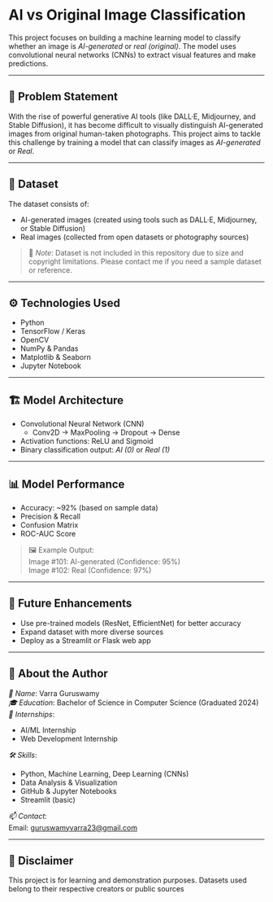 # AI vs Original Image Classification

This project focuses on building a machine learning model to classify whether an image is *AI-generated* or *real (original)*. The model uses convolutional neural networks (CNNs) to extract visual features and make predictions.

---

## 🧠 Problem Statement

With the rise of powerful generative AI tools (like DALL·E, Midjourney, and Stable Diffusion), it has become difficult to visually distinguish AI-generated images from original human-taken photographs. This project aims to tackle this challenge by training a model that can classify images as *AI-generated* or *Real*.

---

## 📁 Dataset

The dataset consists of:
- AI-generated images (created using tools such as DALL·E, Midjourney, or Stable Diffusion)
- Real images (collected from open datasets or photography sources)

> 📌 *Note*: Dataset is not included in this repository due to size and copyright limitations. Please contact me if you need a sample dataset or reference.

---

## ⚙️ Technologies Used

- Python
- TensorFlow / Keras
- OpenCV
- NumPy & Pandas
- Matplotlib & Seaborn
- Jupyter Notebook

---

## 🏗️ Model Architecture

- Convolutional Neural Network (CNN)
  - Conv2D → MaxPooling → Dropout → Dense
- Activation functions: ReLU and Sigmoid
- Binary classification output: *AI (0)* or *Real (1)*

---

## 📊 Model Performance

- Accuracy: ~92% (based on sample data)
- Precision & Recall
- Confusion Matrix
- ROC-AUC Score

> 🖼️ Example Output:  
> Image #101: AI-generated (Confidence: 95%)  
> Image #102: Real (Confidence: 97%)

---

## 🚀 Future Enhancements

- Use pre-trained models (ResNet, EfficientNet) for better accuracy
- Expand dataset with more diverse sources
- Deploy as a Streamlit or Flask web app

---

## 🙋 About the Author

*👤 Name*: Varra Guruswamy  
*🎓 Education*: Bachelor of Science in Computer Science (Graduated 2024)  
*💼 Internships*:  
- AI/ML Internship  
- Web Development Internship  

*🛠️ Skills*:
- Python, Machine Learning, Deep Learning (CNNs)  
- Data Analysis & Visualization  
- GitHub & Jupyter Notebooks  
- Streamlit (basic)  

*📫 Contact*:  
Email: guruswamyvarra23@gmail.com

---

## 📄 Disclaimer

This project is for learning and demonstration purposes. Datasets used belong to their respective creators or public sources
